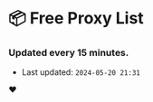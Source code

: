 # :package: Free Proxy List
### Updated every 15 minutes.

- Last updated: `2024-05-20 21:31`

:heart:
